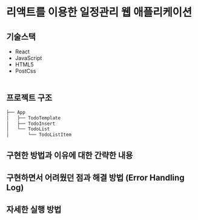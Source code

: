 # 리액트를 이용한 일정관리 웹 애플리케이션 

## 기술스택 
- React
- JavaScript
- HTML5
- PostCss
<br/><br/>

## 프로젝트 구조 
```bash
├── App
│   ├── TodoTemplate
│   ├── TodoInsert
│   └── TodoList
│       └── TodoListItem
``` 

## 구현한 방법과 이유에 대한 간략한 내용

## 구현하면서 어려웠던 점과 해결 방법 (Error Handling Log)

## 자세한 실행 방법
